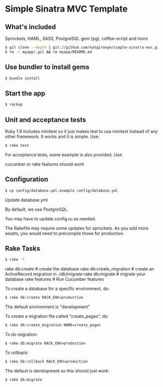 Simple Sinatra MVC Template
============================

What's included
-----------------------------
Sprockets, HAML, SASS, PostgreSQL gem (pg), coffee-script and more


``` bash
$ git clone --depth 1 git://github.com/katgironpe/simple-sinatra-mvc.git myapp
$ rm -r myapp/.git && rm myapp/README.md
```


Use bundler to install gems
-----------------------------
``` bash
$ bundle install
```

Start the app
-----------------------------

``` bash
$ rackup
```

Unit and acceptance tests
-----------------------------
Ruby 1.9 includes minitest so it just makes test to use minitest instead of any other framework.
It works and it is simple. Use:

``` bash
$ rake test
```

For acceptance tests, some example is also provided. Use:

cucumber or rake features should work

Configuration
-----------------------------

``` bash
$ cp config/database.yml.example config/database.yml
```

Update database.yml


By default, we use PostgreSQL.

You may have to update config.ru as needed.

The Rakefile may require some updates for sprockets. As you add more assets, you would need to precompile those for production.


Rake Tasks
-----------------------------

``` bash
$ rake -T
```

rake db:create            # create the database
rake db:create_migration  # create an ActiveRecord migration in ./db/migrate
rake db:migrate           # migrate your database
rake features             # Run Cucumber features

To create a database for a specific environment, do:

``` bash
$ rake db:create RACK_ENV=production
```

The default environment is "development"

To create a migration file called "create_pages", do:

``` bash
$ rake db:create_migration NAME=create_pages
```

To do migration:

``` bash
$ rake db:migrate RACK_ENV=production
```

To rollback:

``` bash
$ rake db:rollback RACK_ENV=production
```

The default is development so this should just work:

``` bash
$ rake db:migrate
```
